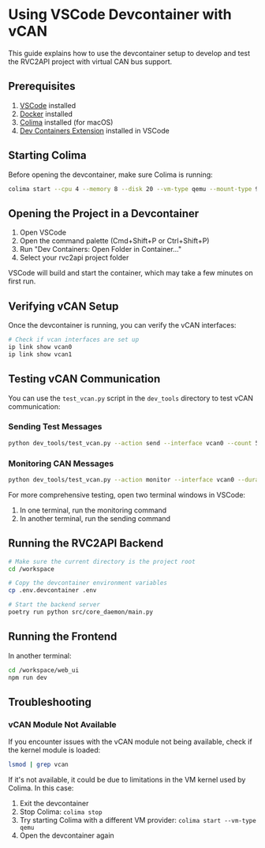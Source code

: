 # Using VSCode Devcontainer with vCAN

This guide explains how to use the devcontainer setup to develop and test the RVC2API project with virtual CAN bus support.

## Prerequisites

1. [VSCode](https://code.visualstudio.com/) installed
2. [Docker](https://www.docker.com/products/docker-desktop/) installed
3. [Colima](https://github.com/abiosoft/colima) installed (for macOS)
4. [Dev Containers Extension](https://marketplace.visualstudio.com/items?itemName=ms-vscode-remote.remote-containers) installed in VSCode

## Starting Colima

Before opening the devcontainer, make sure Colima is running:

```bash
colima start --cpu 4 --memory 8 --disk 20 --vm-type qemu --mount-type 9p --arch x86_64
```

## Opening the Project in a Devcontainer

1. Open VSCode
2. Open the command palette (Cmd+Shift+P or Ctrl+Shift+P)
3. Run "Dev Containers: Open Folder in Container..."
4. Select your rvc2api project folder

VSCode will build and start the container, which may take a few minutes on first run.

## Verifying vCAN Setup

Once the devcontainer is running, you can verify the vCAN interfaces:

```bash
# Check if vcan interfaces are set up
ip link show vcan0
ip link show vcan1
```

## Testing vCAN Communication

You can use the `test_vcan.py` script in the `dev_tools` directory to test vCAN communication:

### Sending Test Messages

```bash
python dev_tools/test_vcan.py --action send --interface vcan0 --count 5 --interval 0.5
```

### Monitoring CAN Messages

```bash
python dev_tools/test_vcan.py --action monitor --interface vcan0 --duration 60
```

For more comprehensive testing, open two terminal windows in VSCode:
1. In one terminal, run the monitoring command
2. In another terminal, run the sending command

## Running the RVC2API Backend

```bash
# Make sure the current directory is the project root
cd /workspace

# Copy the devcontainer environment variables
cp .env.devcontainer .env

# Start the backend server
poetry run python src/core_daemon/main.py
```

## Running the Frontend

In another terminal:

```bash
cd /workspace/web_ui
npm run dev
```

## Troubleshooting

### vCAN Module Not Available

If you encounter issues with the vCAN module not being available, check if the kernel module is loaded:

```bash
lsmod | grep vcan
```

If it's not available, it could be due to limitations in the VM kernel used by Colima. In this case:

1. Exit the devcontainer
2. Stop Colima: `colima stop`
3. Try starting Colima with a different VM provider: `colima start --vm-type qemu`
4. Open the devcontainer again
